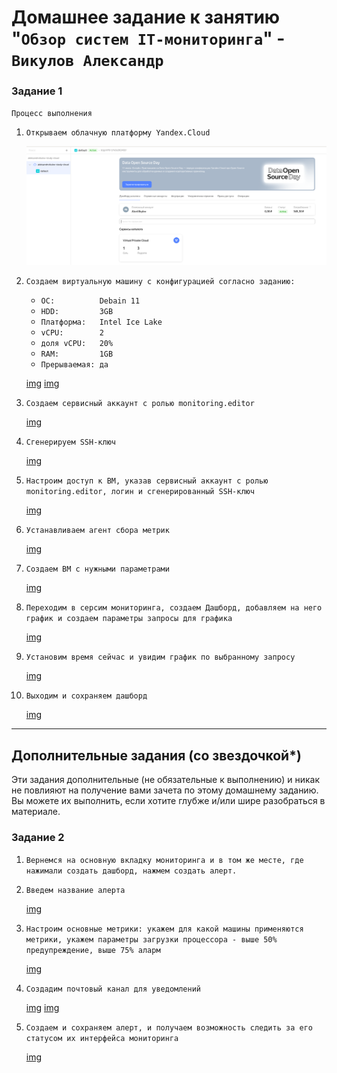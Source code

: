 # Домашнее задание к занятию "`Обзор систем IT-мониторинга`" - `Викулов Александр`

### Задание 1

`Процесс выполнения`

1. `Открываем облачную платформу Yandex.Cloud`

    ![Image alt](https://github.com/AleksandrVikulov/08-01-monitoring-systems/raw/main/task_img/01.png)

2. `Создаем виртуальную машину с конфигурацией согласно заданию:`
    * `ОС:          Debain 11`
    * `HDD:         3GB`
    * `Платформа:   Intel Ice Lake`
    * `vCPU:        2`
    * `доля vCPU:   20%`
    * `RAM:         1GB`
    * `Прерываемая: да`

    [img](task_img/02-1.png)
    [img](task_img/02-2.png)

3. `Создаем сервисный аккаунт с ролью monitoring.editor`

    [img](task_img/03.png)

4. `Сгенерируем SSH-ключ`

    [img](task_img/04.png)

5. `Настроим доступ к ВМ, указав сервисный аккаунт с ролью monitoring.editor, логин и сгенерированный SSH-ключ`

    [img](task_img/05.png)
6. `Устанавливаем агент сбора метрик`

    [img](task_img/06.png)

7. `Создаем ВМ с нужными параметрами`

    [img](task_img/07.png)

8. `Переходим в серсим мониторинга, создаем Дашборд, добавляем на него график и создаем параметры запросы для графика`

    [img](task_img/08.png)

9. `Установим время сейчас и увидим график по выбранному запросу`

    [img](task_img/09.png)

10. `Выходим и сохраняем дашборд`

    [img](task_img/10.png)

---
## Дополнительные задания (со звездочкой*)

Эти задания дополнительные (не обязательные к выполнению) и никак не повлияют на получение вами зачета по этому домашнему заданию. Вы можете их выполнить, если хотите глубже и/или шире разобраться в материале.

### Задание 2

1. `Вернемся на основную вкладку мониторинга и в том же месте, где нажимали создать дашборд, нажмем создать алерт.`
2. `Введем название алерта`

   [img](task_img/11.png)

3. `Настроим основные метрики: укажем для какой машины применяются метрики, укажем параметры загрузки процессора - выше 50% предупреждение, выше 75% аларм`

   [img](task_img/12.png)

4. `Создадим почтовый канал для уведомлений`

   [img](task_img/13.png)
   [img](task_img/14.png)

5. `Создаем и сохраняем алерт, и получаем возможность следить за его статусом их интерфейса мониторинга`

   [img](task_img/15.png)

